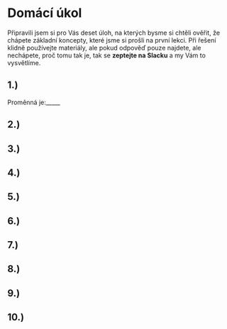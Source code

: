 # Domácí úkol

Připravili jsem si pro Vás deset úloh, na kterých bysme si chtěli ověřit, že chápete základní koncepty, které jsme si prošli na první lekci.
Při řešení klidně používejte materiály, ale pokud odpověď pouze najdete, ale nechápete, proč tomu tak je, tak se <b>zeptejte na Slacku</b> a my Vám to vysvětlíme.

## 1.)

Proměnná je:\_\_\_\_\_

## 2.)

## 3.)

## 4.)

## 5.)

## 6.)

## 7.)

## 8.)

## 9.)

## 10.)
